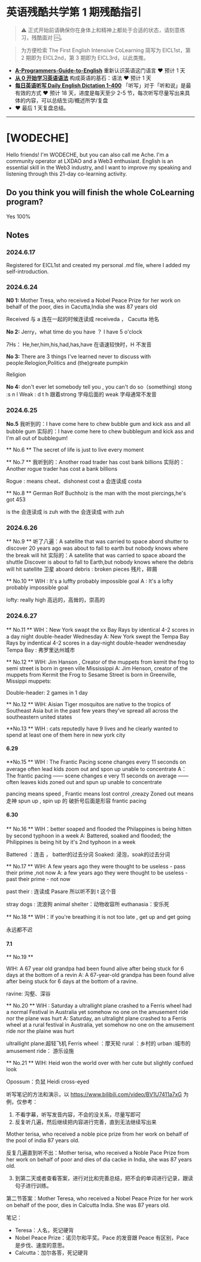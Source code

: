 # 英语残酷共学第 1 期残酷指引

> ⚠️ 正式开始前请确保你在身体上和精神上都处于合适的状态，请刻意练习，残酷面对 🆒。

> 为方便检索 The First English Intensive CoLearning 简写为 EICL1st，第 2 期即为 EICL2nd，第 3 期即为 EICL3rd，以此类推。

- [**A-Programmers-Guide-to-English**](https://github.com/yujiangshui/A-Programmers-Guide-to-English) 重新认识英语这门语言 ❤️ 预计 1 天
- [**从 0 开始学习英语语法**](https://hzpt-inet-club.github.io/english-note/) 构成英语的基石：语法 ❤️ 预计 1 天
- [**每日英语听写 Daily English Dictation 1-400**](https://www.bilibili.com/video/BV1U7411a7xG?p=3&vd_source=bc0666711d2280c24d54945ab9c11146) 「听写」对于「听和说」是最有效的方式 ❤️ 预计 18 天，进度是每天至少 2-5 节，每次听写尽量写出来具体的内容，可以总结生词/概述所学/复盘
- ❤️ 最后 1 天复盘总结。

---

# [WODECHE]
Hello friends! I'm WODECHE, but you can also call me Ache. I'm a community operator at LXDAO and a Web3 enthusiast.
English is an essential skill in the Web3 industry, and I want to improve my speaking and listening through this 21-day co-learning activity.


## Do you think you will finish the whole CoLearning program?
Yes 100% 


## Notes

### 2024.6.17

Registered for EICL1st and created my personal .md file, where I added my self-introduction.

### 2024.6.24
**N0 1:** Mother Tresa, who received a Nobel Peace Prize for her work on behalf of the poor, dies in Cacutta,India she was 87 years old 

Received 与 a 连在一起的时候连读成 receiveda ， Cacutta 地名

**No 2:** Jerry，what time do you have ？ I have 5 o'clock

7Hs： He,her,him,his,had,has,have 在语速较快时，H 不发音

**No 3:** There are 3 things I've learned never to discuss with people:Relogion,Politics and (the)greate pumpkin

Religion 

**No 4:** don't ever let somebody tell you , you can't do so（something)
stong :s n l 
Weak : d t h
跟着strong 字母后面的 weak 字母通常不发音
### 2024.6.25
 **No.5**
我听到的：I have come here to chew bubble gum and kick ass and all bubble gum
实际的：I have come here to chew bubblegum and kick ass and I'm all out of bubblegum! 

** No.6 **
The secret of life is just to live every moment

** No.7 **
我听到的：Another road trader has cost  bank billions
实际的：Another rogue trader has cost a bank billions

Rogue : means cheat、dishonest
cost a 会连读成 costa

** No.8 **
German Rolf Buchholz is the man with the most piercings,he's got 453 

is the 会连读成 is zuh
with the 会连读成 with zuh


### 2024.6.26

** No.9 **
听了八遍：A satellite that was carried to space abord shutter to discover 20 years ago  was about to fall to earth but nobody knows where the break will hit 
实际的：A satellite that was carried to space aboard the shuttle Discover is about to fall to Earth,but nobody knows where the  debris will hit 
satellite 卫星
aboard 
debris : broken pieces 残片，碎屑

** No.10 ** 
WIH : It's a luffty probably impossible goal
A : It's a lofty probably impossible goal

lofty: really high  高远的，高耸的，崇高的
### 2024.6.27

** No.11 **
WIH：New York swapt the xx Bay Rays by identical 4-2 scores in a day night double-header Wednesday
A: New York swept the Tempa Bay Rays by indentical 4-2 scores in a day-night double-header wendnesday
Tempa Bay : 弗罗里达州城市

** No.12 **
WIH: Jim Hanson , Creator of the muppets from kemit the frog to semi street is born in green ville    Mississippi
A: Jim Henson, creator of the muppets from Kermit the Frog to Sesame Street is born in Greenville, Missippi
muppets:

Double-header: 2 games in 1 day


** No.12 **
WIH: Aisian Tiger mosquitos are native to the tropics of Southeast Asia but in the past few years they've spread all across the southeastern united states

**No.13 **
WIH : cats reputedly have 9 lives and he clearly wanted to spend at least one of them here in new york city


#### 6.29
**No.15 **
WIH : The Frantic Pacing scene changes every 11 seconds on average often lead kids zoom out and spon up unable to concentrate
A： The frantic pacing —— scene changes e very 11 seconds on average —— often leaves kids zoned out and spun up unable to concentrate

pancing means speed , Frantic means lost control ,creazy 
Zoned out means 走神
spun up , spin up 的
破折号后面是形容 frantic pacing

#### 6.30
** No.16 **
WIH：better soaped and flooded the Philappines is being  hitten by second typhoon in a week
A: Battered, soaked and flooded; the Philippines is being hit by it's 2nd typhoon in a week

Battered ：连击 ， batter的过去分词
Soaked: 浸泡，soak的过去分词


** No.17 **
WIH: A few years ago they were thought to be useless - pass their prime ,not now
A: a few years ago they were thought to be useless - past their prime - not now

past their : 连读成 Pasare 所以听不到 t 这个音

stray dogs : 流浪狗
animal shelter：动物收容所
euthanasia：安乐死


** No.18 **
WIH：If you're breathing  it is not too late , get up and get going 

永远都不迟

#### 7.1

** No.19 **

WIH: A 67 year old grandpa had been found alive after being stuck for 6 days at the bottom of a revin
A: A 67-year-old grandpa has been found alive after being stuck for 6 days at the bottom of a ravine.

ravine: 沟壑、深谷

** No.20 **
WIH : Saturday a ultrallight plane crashed to a Ferris wheel had a normal Festival in Australia yet somehow no one on the amusement ride nor the plane was hurt
A: Saturday, an ultralight plane crashed to a Ferris wheel at a rural festival in Australia, yet somehow no one on the amusement ride nor the plaine was hurt 

ultrallight plane:超轻飞机
Ferris wheel ：摩天轮
rural ：乡村的
urban :城市的
amusement ride： 游乐设施

** No.21 **
WIH: Heid won the world over with her cute but slightly confued look


Opossum：负鼠 Heidi cross-eyed





听写笔记的方法和演示，以 https://www.bilibili.com/video/BV1U7411a7xG 为例，仅参考：

1. 不看字幕，听写发音内容，不会的没关系，尽量写即可
2. 反复听几遍，然后继续把内容进行完善，直到无法继续写出来

Mother terisa, who received a noble pice prize from her work on behalf of the pool of india 87 years old.

反复几遍直到听不出：Mother terisa, who received a Noble Pace Prize from her work on behalf of poor and dies of dia cacke in India, she was 87 years old.

3. 到第二天或者查看答案，进行对比和完善总结，把不会的单词进行记录，跟读句子进行训练。

第二节答案：Mother Teresa, who received a Nobel Peace Prize for her work on behalf of the poor, dies in Calcutta India. She was 87 years old.

笔记：

- Teresa：人名，死记硬背
- Nobel Peace Prize：诺贝尔和平奖。Pace 的发音跟 Peace 有区别，Pace 是步伐、速度的意思。
- Calcutta：加尔各答，死记硬背

